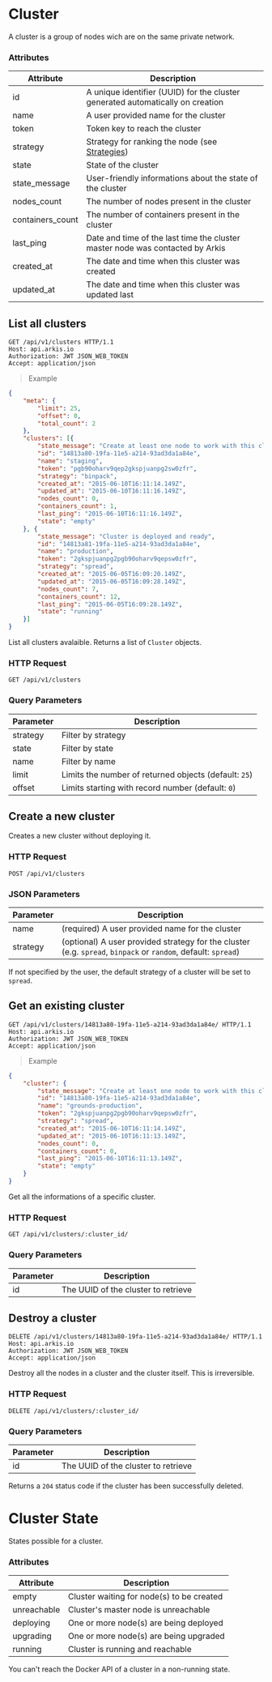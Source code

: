 # Cluster

A cluster is a group of nodes wich are on the same private network.

### Attributes

Attribute   | Description
----------- | -----------
id          | A unique identifier (UUID) for the cluster generated automatically on creation
name        | A user provided name for the cluster
token       | Token key to reach the cluster
strategy    | Strategy for ranking the node (see [Strategies](https://docs.docker.com/swarm/scheduler/strategy/))
state       | State of the cluster
state_message | User-friendly informations about the state of the cluster
nodes_count | The number of nodes present in the cluster
containers_count | The number of containers present in the cluster
last_ping   | Date and time of the last time the cluster master node was contacted by Arkis
created_at  | The date and time when this cluster was created
updated_at  | The date and time when this cluster was updated last

## List all clusters

```http
GET /api/v1/clusters HTTP/1.1
Host: api.arkis.io
Authorization: JWT JSON_WEB_TOKEN
Accept: application/json
```

> Example

```json
{
    "meta": {
        "limit": 25,
        "offset": 0,
        "total_count": 2
    },
    "clusters": [{
        "state_message": "Create at least one node to work with this cluster",
        "id": "14813a80-19fa-11e5-a214-93ad3da1a84e",
        "name": "staging",
        "token": "pgb90oharv9qep2gkspjuanpg2sw0zfr",
        "strategy": "binpack",
        "created_at": "2015-06-10T16:11:14.149Z",
        "updated_at": "2015-06-10T16:11:16.149Z",
        "nodes_count": 0,
        "containers_count": 1,
        "last_ping": "2015-06-10T16:11:16.149Z",
        "state": "empty"
    }, {
        "state_message": "Cluster is deployed and ready",
        "id": "14813a81-19fa-11e5-a214-93ad3da1a84e",
        "name": "production",
        "token": "2gkspjuanpg2pgb90oharv9qepsw0zfr",
        "strategy": "spread",
        "created_at": "2015-06-05T16:09:20.149Z",
        "updated_at": "2015-06-05T16:09:28.149Z",
        "nodes_count": 7,
        "containers_count": 12,
        "last_ping": "2015-06-05T16:09:28.149Z",
        "state": "running"
    }]
}
```

List all clusters avalaible. Returns a list of `Cluster` objects.

### HTTP Request

`GET /api/v1/clusters`

### Query Parameters

Parameter   | Description
---------   | -----------
strategy    | Filter by strategy
state       | Filter by state
name        | Filter by name
limit       | Limits the number of returned objects (default: `25`)
offset      | Limits starting with record number (default: `0`)

## Create a new cluster

Creates a new cluster without deploying it.

### HTTP Request

`POST /api/v1/clusters`

### JSON Parameters

Parameter | Description
--------- | -----------
name  | (required) A user provided name for the cluster
strategy | (optional) A user provided strategy for the cluster (e.g. `spread`, `binpack` or `random`, default: `spread`)

If not specified by the user, the default strategy of a cluster will be set to `spread`.

## Get an existing cluster

```http
GET /api/v1/clusters/14813a80-19fa-11e5-a214-93ad3da1a84e/ HTTP/1.1
Host: api.arkis.io
Authorization: JWT JSON_WEB_TOKEN
Accept: application/json
```

> Example

```json
{
    "cluster": {
        "state_message": "Create at least one node to work with this cluster",
        "id": "14813a80-19fa-11e5-a214-93ad3da1a84e",
        "name": "grounds-production",
        "token": "2gkspjuanpg2pgb90oharv9qepsw0zfr",
        "strategy": "spread",
        "created_at": "2015-06-10T16:11:14.149Z",
        "updated_at": "2015-06-10T16:11:13.149Z",
        "nodes_count": 0,
        "containers_count": 0,
        "last_ping": "2015-06-10T16:11:13.149Z",
        "state": "empty"
    }
}
```

Get all the informations of a specific cluster.

### HTTP Request

`GET /api/v1/clusters/:cluster_id/`

### Query Parameters

Parameter | Description
--------- | -----------
id | The UUID of the cluster to retrieve

## Destroy a cluster

```http
DELETE /api/v1/clusters/14813a80-19fa-11e5-a214-93ad3da1a84e/ HTTP/1.1
Host: api.arkis.io
Authorization: JWT JSON_WEB_TOKEN
Accept: application/json
```

Destroy all the nodes in a cluster and the cluster itself. This is irreversible.

### HTTP Request

`DELETE /api/v1/clusters/:cluster_id/`

### Query Parameters

Parameter | Description
--------- | -----------
id | The UUID of the cluster to retrieve

Returns a `204` status code if the cluster has been successfully deleted.

# Cluster State

States possible for a cluster.

### Attributes

Attribute   | Description
----------- | -----------
empty | Cluster waiting for node(s) to be created
unreachable | Cluster's master node is unreachable
deploying | One or more node(s) are being deployed
upgrading | One or more node(s) are being upgraded
running | Cluster is running and reachable

<aside class="warning">
You can't reach the Docker API of a cluster in a non-running state.
</aside>
